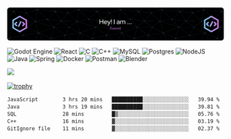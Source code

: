 ![Header](./github-header-image.png)


![Godot Engine](https://img.shields.io/badge/GODOT-%23FFFFFF.svg?style=for-the-badge&logo=godot-engine)
![React](https://img.shields.io/badge/react-%2320232a.svg?style=for-the-badge&logo=react&logoColor=%2361DAFB)
![C](https://img.shields.io/badge/c-%2300599C.svg?style=for-the-badge&logo=c&logoColor=white)
![C++](https://img.shields.io/badge/c++-%2300599C.svg?style=for-the-badge&logo=c%2B%2B&logoColor=white)
![MySQL](https://img.shields.io/badge/mysql-4479A1.svg?style=for-the-badge&logo=mysql&logoColor=white)
![Postgres](https://img.shields.io/badge/postgres-%23316192.svg?style=for-the-badge&logo=postgresql&logoColor=white)
![NodeJS](https://img.shields.io/badge/node.js-6DA55F?style=for-the-badge&logo=node.js&logoColor=white)
![Java](https://img.shields.io/badge/java-%23ED8B00.svg?style=for-the-badge&logo=openjdk&logoColor=white)
![Spring](https://img.shields.io/badge/spring-%236DB33F.svg?style=for-the-badge&logo=spring&logoColor=white)
![Docker](https://img.shields.io/badge/docker-%230db7ed.svg?style=for-the-badge&logo=docker&logoColor=white)
![Postman](https://img.shields.io/badge/Postman-FF6C37?style=for-the-badge&logo=postman&logoColor=white)
![Blender](https://img.shields.io/badge/blender-%23F5792A.svg?style=for-the-badge&logo=blender&logoColor=white) 

![](https://komarev.com/ghpvc/?username=Esternit&color=blue)



  [![trophy](https://github-profile-trophy.vercel.app/?username=Esternit&theme=onedark)](https://github.com/ryo-ma/github-profile-trophy)




<!--START_SECTION:activity-->
<!--END_SECTION:activity-->
<!--START_SECTION:waka-->

```txt
JavaScript        3 hrs 20 mins   ██████████░░░░░░░░░░░░░░░   39.94 %
Java              3 hrs 19 mins   ██████████░░░░░░░░░░░░░░░   39.81 %
SQL               28 mins         █▒░░░░░░░░░░░░░░░░░░░░░░░   05.76 %
C++               16 mins         ▓░░░░░░░░░░░░░░░░░░░░░░░░   03.19 %
GitIgnore file    11 mins         ▓░░░░░░░░░░░░░░░░░░░░░░░░   02.37 %
```

<!--END_SECTION:waka-->
<!--
**Esternit/Esternit** is a ✨ _special_ ✨ repository because its `README.md` (this file) appears on your GitHub profile.

Here are some ideas to get you started:

- 🔭 I’m currently working on ...
- 🌱 I’m currently learning ...
- 👯 I’m looking to collaborate on ...
- 🤔 I’m looking for help with ...
- 💬 Ask me about ...
- 📫 How to reach me: ...
- 😄 Pronouns: ...
- ⚡ Fun fact: ...
-->
